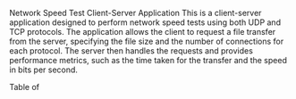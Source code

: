 Network Speed Test Client-Server Application
This is a client-server application designed to perform network speed tests using both UDP and TCP protocols. The application allows the client to request a file transfer from the server, specifying the file size and the number of connections for each protocol. The server then handles the requests and provides performance metrics, such as the time taken for the transfer and the speed in bits per second.

Table of 
